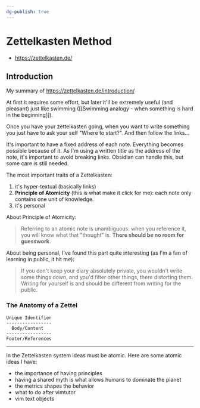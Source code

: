 ```yaml
---
dg-publish: true
---
```

# Zettelkasten Method

- <https://zettelkasten.de/>

## Introduction

My summary of <https://zettelkasten.de/introduction/>

At first it requires some effort, but later it'll be extremely useful (and pleasant) just like swimming ([[Swimming analogy - when something is hard in the beginning]]).

Once you have your zettelkasten going, when you want to write something you just have to ask your self "Where to start?". And then follow the links...

It's important to have a fixed address of each note. Everything becomes possible because of it. As I'm using a written title as the address of the note, it's important to avoid breaking links. Obsidian can handle this, but some care is still needed.

The most important traits of a Zettelkasten:

1. it's hyper-textual (basically links)
2. **Principle of Atomicity** (this is what make it click for me): each note only contains one unit of knowledge.
3. it's personal

About Principle of Atomicity:

> Referring to an atomic note is unambiguous: when you reference it, you will know what that "thought" is. **There should be no room for guesswork**.

About being personal, I've found this part quite interesting (as I'm a fan of learning in public, it hit me):

> If you don't keep your diary absolutely private, you wouldn't write some things down, and you'd filter other things, there distorting them. Writing for yourself is and should be different from writing for the public.

### The Anatomy of a Zettel

```
Unique Identifier
-----------------
  Body/Content
-----------------
Footer/References
```

---

In the Zettelkasten system ideas must be atomic. Here are some atomic ideas I have:

- the importance of having principles
- having a shared myth is what allows humans to dominate the planet
- the metrics shapes the behavior
- what to do after vimtutor
- vim text objects